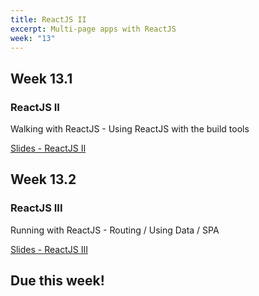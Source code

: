 ```yaml
---
title: ReactJS II
excerpt: Multi-page apps with ReactJS
week: "13"
---
```


## Week 13.1

### ReactJS II

Walking with ReactJS - Using ReactJS with the build tools

[Slides - ReactJS II](https://docs.google.com/presentation/d/1UlBHaGqDLOQaK9QvHndT9D6jg_xMBv-Qk9n1j2tKBx0/edit?usp=sharing)

## Week 13.2

### ReactJS III

Running with ReactJS - Routing / Using Data / SPA

[Slides - ReactJS III](https://docs.google.com/presentation/d/1Nx8h3k_hJuoJLsv5qnIJImzYhnD3UuRPCSPlPi0_lT8/edit?usp=sharing)

## Due this week!

<!-- [Lab 11 - Github Classroom Assignment]()

[Lab 11 Instructions](/lab/11/0) -->